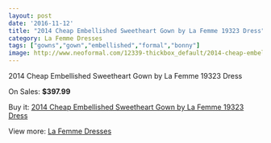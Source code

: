 ```yaml
---
layout: post
date: '2016-11-12'
title: "2014 Cheap Embellished Sweetheart Gown by La Femme 19323 Dress"
category: La Femme Dresses
tags: ["gowns","gown","embellished","formal","bonny"]
image: http://www.neoformal.com/12339-thickbox_default/2014-cheap-embellished-sweetheart-gown-by-la-femme-19323-dress.jpg
---
```

2014 Cheap Embellished Sweetheart Gown by La Femme 19323 Dress

On Sales: **$397.99**
<a href="https://www.neoformal.com/en/la-femme-dresses-2014/4375-2014-cheap-embellished-sweetheart-gown-by-la-femme-19323-dress.html"><amp-img layout="responsive" width="600" height="600" src="//www.neoformal.com/12339-thickbox_default/2014-cheap-embellished-sweetheart-gown-by-la-femme-19323-dress.jpg" alt="2014 Cheap Embellished Sweetheart Gown by La Femme 19323 Dress 0" /></a>
<a href="https://www.neoformal.com/en/la-femme-dresses-2014/4375-2014-cheap-embellished-sweetheart-gown-by-la-femme-19323-dress.html"><amp-img layout="responsive" width="600" height="600" src="//www.neoformal.com/12342-thickbox_default/2014-cheap-embellished-sweetheart-gown-by-la-femme-19323-dress.jpg" alt="2014 Cheap Embellished Sweetheart Gown by La Femme 19323 Dress 1" /></a>
<a href="https://www.neoformal.com/en/la-femme-dresses-2014/4375-2014-cheap-embellished-sweetheart-gown-by-la-femme-19323-dress.html"><amp-img layout="responsive" width="600" height="600" src="//www.neoformal.com/12341-thickbox_default/2014-cheap-embellished-sweetheart-gown-by-la-femme-19323-dress.jpg" alt="2014 Cheap Embellished Sweetheart Gown by La Femme 19323 Dress 2" /></a>
<a href="https://www.neoformal.com/en/la-femme-dresses-2014/4375-2014-cheap-embellished-sweetheart-gown-by-la-femme-19323-dress.html"><amp-img layout="responsive" width="600" height="600" src="//www.neoformal.com/12340-thickbox_default/2014-cheap-embellished-sweetheart-gown-by-la-femme-19323-dress.jpg" alt="2014 Cheap Embellished Sweetheart Gown by La Femme 19323 Dress 3" /></a>

Buy it: [2014 Cheap Embellished Sweetheart Gown by La Femme 19323 Dress](https://www.neoformal.com/en/la-femme-dresses-2014/4375-2014-cheap-embellished-sweetheart-gown-by-la-femme-19323-dress.html "2014 Cheap Embellished Sweetheart Gown by La Femme 19323 Dress")

View more: [La Femme Dresses](https://www.neoformal.com/en/56-la-femme-dresses-2014 "La Femme Dresses")